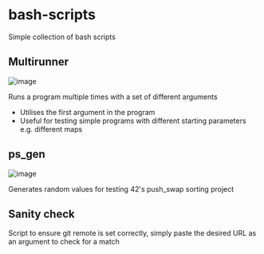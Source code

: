 # bash-scripts
Simple collection of bash scripts

## Multirunner
![image](https://github.com/user-attachments/assets/9b174b0d-59b7-4faf-884b-bb08c2fed84f)


Runs a program multiple times with a set of different arguments
- Utilises the first argument in the program
- Useful for testing simple programs with different starting parameters e.g. different maps

## ps_gen
![image](https://github.com/user-attachments/assets/d8295a39-1309-4ba7-bca1-36ce81e5c4fb)

Generates random values for testing 42's push_swap sorting project

## Sanity check
Script to ensure git remote is set correctly, simply paste the desired URL as an argument to check for a match
